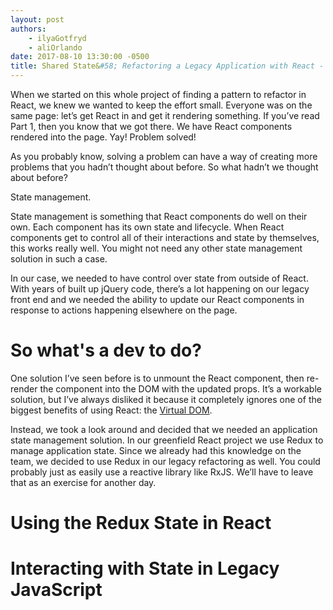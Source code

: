 ```yaml
---
layout: post
authors:
    - ilyaGotfryd
    - aliOrlando
date: 2017-08-10 13:30:00 -0500
title: Shared State&#58; Refactoring a Legacy Application with React - Part 2
---
```


When we started on this whole project of finding a pattern to refactor in React, we knew we wanted to keep the effort small. Everyone was on the same page: let’s get React in and get it rendering something. If you’ve read Part 1, then you know that we got there. We have React components rendered into the page. Yay! Problem solved!

As you probably know, solving a problem can have a way of creating more problems that you hadn’t thought about before. So what hadn’t we thought about before?

State management.

State management is something that React components do well on their own. Each component has its own state and lifecycle. When React components get to control all of their interactions and state by themselves, this works really well. You might not need any other state management solution in such a case.

In our case, we needed to have control over state from outside of React. With years of built up jQuery code, there’s a lot happening on our legacy front end and we needed the ability to update our React components in response to actions happening elsewhere on the page.

# So what's a dev to do?

One solution I’ve seen before is to unmount the React component, then re-render the component into the DOM with the updated props. It’s a workable solution, but I’ve always disliked it because it completely ignores one of the biggest benefits of using React: the [Virtual DOM](https://www.codecademy.com/articles/react-virtual-dom).

Instead, we took a look around and decided that we needed an application state management solution. In our greenfield React project we use Redux to manage application state. Since we already had this knowledge on the team, we decided to use Redux in our legacy refactoring as well. You could probably just as easily use a reactive library like RxJS. We’ll have to leave that as an exercise for another day.

# Using the Redux State in React

<!-- Write about connecting the React components to the Redux store (same pattern as Engage) -->

# Interacting with State in Legacy JavaScript

<!-- Write about using the global Redux store to dispatch actions from our legacy code -->

